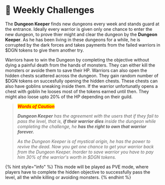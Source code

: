 # 📅 Weekly Challenges

The **Dungeon Keeper** finds new dungeons every week and stands guard at the entrance. Ideally every warrior is given only one chance to enter the new dungeon, to prove thier might and clear the dungeon by the **Dungeon Keeper**. As he has been living in these dungeons for a while, he is corrupted by the dark forces and takes payments from the failed warriors in $DGN tokens to give them another try.

Warriors have to win the Dungeon by completing the objective without dying a painful death from the hands of monsters. They can either kill the monsters or avoide them to save their HP. Warriors can also open the hidden chests scattered across the dungeon. They gain random number of $DGN tokens on succesfully opening the hidden chests. These chests can also have goblins sneaking inside them. If the warrior unfortunatly opens a chest with goblin he looses most of the tokens earned until then. They might also loose upto 20% of the HP depending on their guild.

> _<mark style="color:red;">**Words of Caution**</mark>_
>
> _**Dungeon Keeper** has the agreement with the users that if they fail to pass the level, that is, **if their warrior dies** inside the dungeon while completing the challenge, he **has the right to own that warrior forever.**_
>
> _As the Dungeon Keeper is of mystical origin, he has the power to revive the dead. Now you get one chance to get your warrior back from the Dungeon Keeper. Inorder to save warrior you have to pay him 30% of the warrior's worth in $DGN tokens._

{% hint style="info" %}
This mode will be played as PVE mode, where players have to complete the hidden objective to successfully pass the level, all the while killing or avoiding monsters.
{% endhint %}
